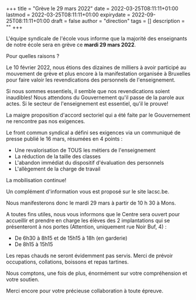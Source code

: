 +++
title       = "Grève le 29 mars 2022"
date        = 2022-03-25T08:11:11+01:00
lastmod     = 2022-03-25T08:11:11+01:00
expirydate  = 2022-09-25T08:11:11+01:00
draft       = false
author      = "direction"
tags        = []
description = ""
+++

L'équipe syndicale de l'école vous informe que la majorité des enseignants de notre école sera en grève ce **mardi 29 mars 2022**.

Pour quelles raisons ?

Le 10 février 2022, nous étions des dizaines de milliers à avoir participé au mouvement de grève et plus encore à la manifestation organisée à Bruxelles pour faire valoir les revendications des personnels de l'enseignement.

Si nous sommes essentiels, il semble que nos revendications soient inaudibles! Nous attendons du Gouvernement qu'il passe de la parole aux actes. Si le secteur de l'enseignement est essentiel, qu'il le prouve!

La maigre proposition d'accord sectoriel qui a été faite par le Gouvernement ne rencontre pas nos exigences.

Le front commun syndical a défini ses exigences via un communiqué de presse publié le 16 mars,  résumées en 4 points :

- Une revalorisation de TOUS les métiers de l'enseignement
- La réduction de la taille des classes
- L'abandon immédiat du dispositif d'évaluation des personnels
- L'allègement de la charge de travail

La mobilisation continue!

Un complément d'information vous est proposé sur le site lacsc.be.

Nous manifesterons donc le mardi 29 mars à partir de 10 h 30 à Mons.

A toutes fins utiles, nous vous informons que le Centre sera ouvert pour accueillir et prendre en charge les élèves des 2 implantations qui se présenteront à nos portes (Attention, uniquement rue Noir Buf, 4) :

- De 6h30 à 8h15 et de 15h15 à 18h (en garderie)
- De 8h15 à 15h15

Les repas chauds ne seront évidemment pas servis. Merci de prévoir occupations, collations, boissons et repas tartines.

Nous comptons, une fois de plus, énormément sur votre compréhension et votre soutien.

Merci encore pour votre précieuse collaboration à toute épreuve.

